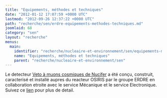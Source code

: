 ```yaml
---
title: "Equipements, méthodes et techniques"
date: "2012-01-12 17:07:59 +0000 UTC"
lastmod: "2012-09-26 12:37:22 +0000 UTC"
path: "recherche/sen/erdre-equipements-methodes-techniques.md"
joomlaid: 68
category: "sen"
layout: "recherche"
menus:
  main:
    identifier: "recherche/nucleaire-et-environnement/sen/equipements-methodes-techniques"
    name: "Equipements, méthodes et techniques"
    parent: "recherche/nucleaire-et-environnement/sen"
---
```

Le detecteur [Veto à muons cosmiques de Nucifer](/services-techniques-et-administration/mecanique/projets-realisations) a été conçu, construit, caracterisé et installé aupres du reacteur OSIRIS par le groupe ERDRE en collaboration etroite avec le service Mécanique et le service Electronique. Suivez ce [lien](/) pour plus de detail.
